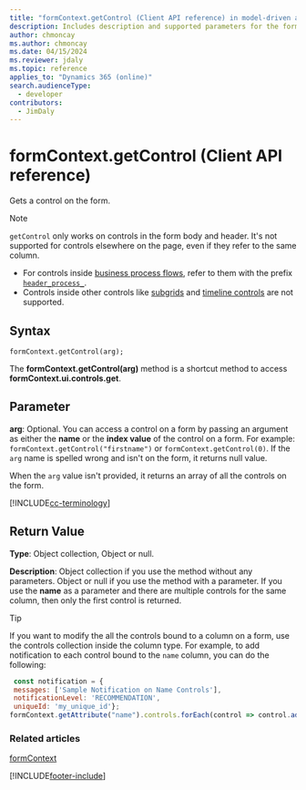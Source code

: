 ```yaml
---
title: "formContext.getControl (Client API reference) in model-driven apps| MicrosoftDocs"
description: Includes description and supported parameters for the formContext.getControl method.
author: chmoncay
ms.author: chmoncay
ms.date: 04/15/2024
ms.reviewer: jdaly
ms.topic: reference
applies_to: "Dynamics 365 (online)"
search.audienceType: 
  - developer
contributors:
  - JimDaly
---
```

# formContext.getControl (Client API reference)

Gets a control on the form.

> [!NOTE]
> `getControl` only works on controls in the form body and header. It's not supported for controls elsewhere on the page, even if they refer to the same column.
> - For controls inside [business process flows](../../../../../user/work-with-business-processes.md), refer to them with the prefix [`header_process_`](../attributes/controls-collection.md).
> - Controls inside other controls like [subgrids](../../../../../maker/model-driven-apps/form-designer-add-configure-subgrid.md) and [timeline controls](../../../../../maker/model-driven-apps/set-up-timeline-control.md) are not supported.

## Syntax

`formContext.getControl(arg);`

The **formContext.getControl(arg)** method is a shortcut method to access **formContext.ui.controls.get**.

## Parameter

**arg**: Optional. You can access a control on a form by passing an argument as either the **name** or the **index value** of the control on a form. For example: `formContext.getControl("firstname")` or `formContext.getControl(0)`. If the `arg` name is spelled wrong and isn't on the form, it returns null value.

When the `arg` value isn't provided, it returns an array of all the controls on the form.

[!INCLUDE[cc-terminology](../../../../data-platform/includes/cc-terminology.md)]

## Return Value

**Type**: Object collection, Object or null.

**Description**: Object collection if you use the method without any parameters. Object or null if you use the method with a parameter. If you use the **name** as a parameter and there are multiple controls for the same column, then only the first control is returned.

> [!TIP]
> If you want to modify the all the controls bound to a column on a form, use the controls collection inside the column type.
For example, to add notification to each control bound to the `name` column, you can do the following:
> ```JavaScript
>  const notification = {
>  messages: ['Sample Notification on Name Controls'],
>  notificationLevel: 'RECOMMENDATION',
>  uniqueId: 'my_unique_id'};
> formContext.getAttribute("name").controls.forEach(control => control.addNotification(notification));
> ```


### Related articles

[formContext](../../clientapi-form-Context.md)





[!INCLUDE[footer-include](../../../../../includes/footer-banner.md)]
